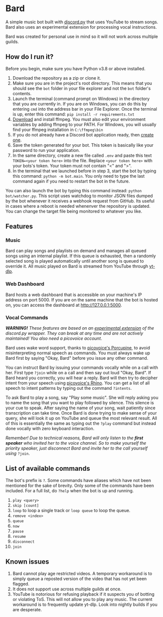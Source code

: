 # Bard

A simple music bot built with [discord.py](https://github.com/Rapptz/discord.py) that uses YouTube to stream songs. Bard also uses an experimental extension for processing vocal instructions.

Bard was created for personal use in mind so it will not work across multiple guilds.

## How do I run it?

Before you begin, make sure you have Python v3.8 or above installed.

1. Download the repository as a zip or clone it.
2. Make sure you are in the project's root directory. This means that you should see the `bot` folder in your file explorer and not the `bot` folder's contents.
3. Launch the terminal (command prompt on Windows) in the directory that you are currently in. If you are on Windows, you can do this by entering `cmd` into the address bar in your File Explorer. Once the terminal is up, enter this command: `pip install -r requirements.txt`
4. [Download](https://ffmpeg.org/download.html) and install ffmpeg. You must also edit your environment variables by adding ffmpeg to your PATH. For Windows, you will usually find your ffmpeg installation in `C:\ffmpeg\bin`
5. If you do not already have a Discord bot application ready, then [create one](https://discord.com/developers/applications).
6. Save the token generated for your bot. This token is basically like your password to run your application.
7. In the same directory, create a new file called `.env` and paste this text `TOKEN=<your token here>` into the file. Replace `<your token here>` with your bots's token. Your token must not contain "<" and ">".
8. In the terminal that we launched before in step 3, start the bot by typing this command: `python -m bot.main`. You only need to type the last command again if you need to restart the bot in the future.

You can also launch the bot by typing this command instead: `python bot/watcher.py`. This script uses watchdog to monitor JSON files dumped by the bot whenever it receives a webhook request from GitHub. Its useful in cases where a reboot is needed whenenver the repository is updated. You can change the target file being monitored to whatever you like.

## Features

### Music

Bard can play songs and playlists on demand and manages all queued songs using an internal playlist. If this queue is exhausted, then a randomly selected song is played automatically until another song is queued to override it. All music played on Bard is streamed from YouTube through [yt-dlp](https://github.com/yt-dlp/yt-dlp).

### Web Dashboard

Bard hosts a web dashboard that is accessible on your machine's IP address on port 5000. If you are on the same machine that the bot is hosted on, you can access the dashboard at http://127.0.0.1:5000.

### Vocal Commands

**_WARNING!_** _These features are based on an [experimental extension](https://github.com/imayhaveborkedit/discord-ext-voice-recv) of the discord.py wrapper. They can break at any time and are not actively maintained! You also need a picovoice account_.

Bard uses wake word support, thanks to [picovoice's Porcupine](https://picovoice.ai/docs/porcupine/), to avoid misinterpreting normal speech as commands. You must always wake up Bard first by saying "Okay, Bard" before you issue any other command.

You can instruct Bard by issuing your commands vocally while on a call with her. First type `?join` while on a call and then say out loud "Okay, Bard". If Bard heard you correctly, you will hear a reply. Bard will then try to decipher intent from your speech using [picovoice's Rhino](https://picovoice.ai/platform/rhino/). You can get a list of all speech to intent patterns by typing out the command `?intents`.

To ask Bard to play a song, say "Play some music". She will reply asking you to name the song that you want to play followed by silence. This silence is your cue to speak. After saying the name of your song, wait patiently since
transcription can take time. Once Bard is done trying to make sense of your query, she will look it up on YouTube and queue the most relevant result. All of this is essentially the same as typing out the `?play` command but instead done vocally with zero keyboard interaction.

_Remember! Due to technical reasons, Bard will only listen to the **first speaker** who invited her to the
voice channel. So to make yourself the priority speaker, just disconnect Bard and invite her to the call
yourself using_ `?join`.

## List of available commands

The bot's prefix is `?`. Some commands have aliases which have not been mentioned for the sake of brevity. Only some of the commands have been included. For a full list, do `?help` when the bot is up and running.

1.  `play <query>`
2.  `skip [count]`
3.  `loop` to loop a single track or `loop queue` to loop the queue.
4.  `remove <index>`
5.  `queue`
6.  `now`
7.  `pause`
8.  `resume`
9.  `disconnect`
10. `join`

## Known issues

1. Bard cannot play age restricted videos. A temporary workaround is to simply queue a reposted version of the video that has not yet been flagged.
2. It does not support use across multiple guilds at once.
3. YouTube is notorious for refusing playback if it suspects you of botting or violating ToS. This will not allow you to play any music. The current workaround is to frequently update yt-dlp. Look into nightly builds if you are desperate.
